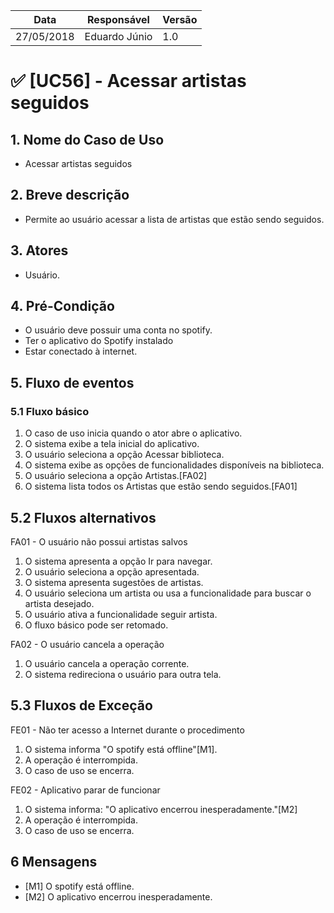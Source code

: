 Data | Responsável | Versão|
--------- | ------| --------|
27/05/2018 | Eduardo Júnio | 1.0 |

# ✅ [UC56] - Acessar artistas seguidos

## 1. Nome do Caso de Uso
- Acessar artistas seguidos

## 2.  Breve descrição
- Permite ao usuário acessar a lista de artistas que estão sendo seguidos.

## 3.  Atores
- Usuário.

## 4.  Pré-Condição
- O usuário deve possuir uma conta no spotify.
- Ter o aplicativo do Spotify instalado
- Estar conectado à internet.

## 5.  Fluxo de eventos

### 5.1 Fluxo básico

1. O caso de uso inicia quando o ator abre o aplicativo.
2. O sistema exibe a tela inicial do aplicativo.
3. O usuário seleciona a opção Acessar biblioteca.
4. O sistema exibe as opções de funcionalidades disponíveis na biblioteca.
5. O usuário seleciona a opção Artistas.[FA02]
6. O sistema lista todos os Artistas que estão sendo seguidos.[FA01]

## 5.2 Fluxos alternativos

FA01 - O usuário não possui artistas salvos
1. O sistema apresenta a opção Ir para navegar.
2. O usuário seleciona a opção apresentada.
3. O sistema apresenta sugestões de artistas.
4. O usuário seleciona um artista ou usa a funcionalidade para buscar o artista desejado.
5. O usuário ativa a funcionalidade seguir artista.
6. O fluxo básico pode ser retomado.

FA02 - O usuário cancela a operação
1. O usuário cancela a operação corrente.
2. O sistema redireciona o usuário para outra tela.

## 5.3 Fluxos de Exceção

FE01 - Não ter acesso a Internet durante o procedimento
1. O sistema informa "O spotify está offline"[M1].
2. A operação é interrompida.
3. O caso de uso se encerra.

FE02 - Aplicativo parar de funcionar
1. O sistema informa: "O aplicativo encerrou inesperadamente."[M2]
2. A operação é interrompida.
3. O caso de uso se encerra.

## 6 Mensagens
- [M1] O spotify está offline.
- [M2] O aplicativo encerrou inesperadamente.